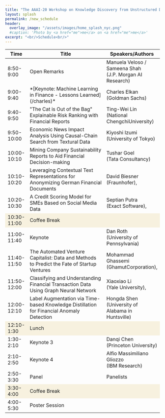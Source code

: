 ```yaml
---
title: "The AAAI-20 Workshop on Knowledge Discovery from Unstructured Data in Financial Services"
layout: splash
permalink: /new_schedule
header:
  overlay_image: "/assets/images/home_splash_nyc.png"
  #caption: 'Photo by <a href="me">me</a> on <a href="me">me</a>'
excerpt: "<br/>Schedule<br/>"
---
```


<center>
<table>
<colgroup>
    <col width="10%" />
    <col width="70%" />
    <col width="15%" />
</colgroup>
<thead>
    <tr class="header">
    <th>Time</th>
    <th>Title</th>
    <th>Speakers/Authors</th>
    </tr>
</thead>
<tbody>
    <tr>
        <td>8:50-9:00</td>
        <td>Open Remarks</td>
        <td>Manuela Veloso / Sameena Shah <br>
            (J.P. Morgan AI Research)</td>
    </tr>
    <tr>
        <td>9:00-9:40</td>
        <td markdown="span">*[Keynote: Machine Learning in Finance - Lessons Learned](/charles)*</td>
        <td>Charles Elkan<br>(Goldman Sachs) </td>
    </tr>   
    <tr>
        <td>9:40-9:50</td>
        <td>"The Cat is Out of the Bag" Explainable Risk Ranking with Financial Reports</td>
        <td>Ting-Wei Lin <br>(National ChengchiUniversity) </td>
    </tr>        
    <tr>
        <td>9:50-10:00</td>
        <td>Economic News Impact Analysis Using Causal-Chain Search from Textural Data</td>
        <td>Kiyoshi Izumi<br> (University of Tokyo)</td>
    </tr>        
    <tr>
        <td>10:00-10:10</td>
        <td>Mining Company Sustainability Reports to Aid Financial Decision-making </td>
        <td>Tushar Goel <br> (Tata Consultancy)</td>
    </tr>  
    <tr>
        <td>10:10-10:20</td>
        <td>Leveraging Contextual Text Representations for Anonymizing German Financial Documents</td>
        <td>David Biesner <br> (Fraunhofer),</td>
    </tr>  
    <tr>
        <td>10:20-10:30</td>
        <td>A Credit Scoring Model for SMEs Based on Social Media Data</td>
        <td>Septian Putra <br> (Exact Software),</td>
    </tr>  
    <tr bgcolor="#f7f1df">
        <td>10:30-11:00</td>
        <td>Coffee Break</td>
        <td></td>
    </tr>  
    <tr>
        <td>11:00-11:40</td>
        <td>Keynote </td>
        <td>Dan Roth <br> (University of Pennsylvania)</td>
    </tr>  
    <tr>
        <td>11:40-11:50</td>
        <td>The Automated Venture Capitalist: Data and Methods to Predict the Fate of Startup Ventures</td>
        <td>Mohammad Ghassemi <br> (GhamutCorporation),</td>
    </tr>  
    <tr>
        <td>11:50-12:00</td>
        <td>Classifying and Understanding Financial Transaction Data Using Graph Neural Network</td>
        <td>Xiaoxiao Li <br>(Yale University),</td>
    </tr> 
    <tr>
        <td>12:00-12:10</td>
        <td>Label Augmentation via Time-based Knowledge Distillation for Financial Anomaly Detection</td>
        <td>Hongda Shen <br> (University of Alabama in Huntsville)</td>
    </tr>  
    <tr bgcolor="#f7f1df">
        <td>12:10-1:30</td>
        <td>Lunch</td>
        <td></td>
    </tr>  
    <tr>
        <td>1:30-2:10</td>
        <td>Keynote 3</td>
        <td>Danqi Chen <br> (Princeton University) </td>
    </tr>  
    <tr>
        <td>2:10-2:50</td>
        <td>Keynote 4</td>
        <td>Alfio Massimiliano Gliozzo <br> (IBM Research)</td>
    </tr>  
    <tr>
        <td>2:50-3:30</td>
        <td>Panel</td>
        <td>Panelists</td>
    </tr> 
    <tr bgcolor="#f7f1df">
        <td>3:30-4:00</td>
        <td>Coffee Break</td>
        <td></td>
    </tr> 
    <tr>
        <td>4:00-5:30</td>
        <td>Poster Session</td>
        <td></td>
    </tr> 
</tbody>
</table>
</center>